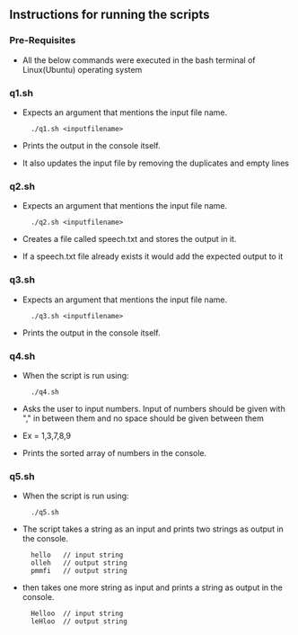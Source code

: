## Instructions for running the scripts

### Pre-Requisites
- All the below commands were executed in the bash terminal of Linux(Ubuntu) operating system

### q1.sh
- Expects an argument  that mentions the input file name.
        
        ./q1.sh <inputfilename>
- Prints the output in the console itself.
- It also updates the input file by removing the duplicates and empty lines

### q2.sh
- Expects an argument that mentions the input file name.
        
        ./q2.sh <inputfilename>
        
- Creates a file called speech.txt and stores the output in it.
- If a speech.txt file already exists it would add the expected output to it

### q3.sh
- Expects an argument  that mentions the input file name.
        
        ./q3.sh <inputfilename>
        
- Prints the output in the console itself.

### q4.sh
- When the script is run using:
        
        ./q4.sh
        
- Asks the user to input numbers. Input of numbers should be given with "," in between them and no space should be given between them
- Ex = 1,3,7,8,9
        
- Prints the sorted array of numbers in the console.

### q5.sh
- When the script is run using:
        
        ./q5.sh
        
- The script takes a string as an input and prints two strings as output in the console.
        
        hello   // input string
        olleh   // output string
        pmmfi   // output string
        
- then takes one more string as input and prints a string as output in the console.
        
        Helloo  // input string
        leHloo  // output string